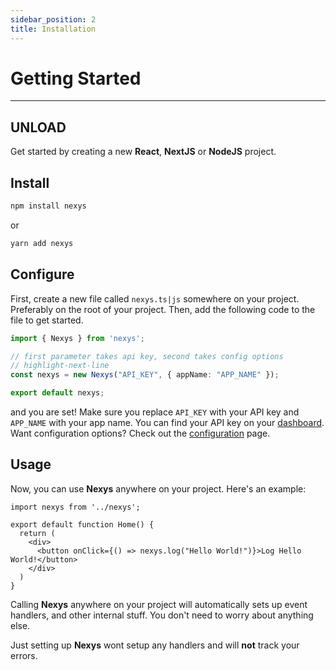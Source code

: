 ```yaml
---
sidebar_position: 2
title: Installation
---
```


# Getting Started

---

## UNLOAD

Get started by creating a new **React**, **NextJS** or **NodeJS** project.

## Install

```bash
npm install nexys
```

or 

```bash
yarn add nexys
```

## Configure

First, create a new file called `nexys.ts|js` somewhere on your project. Preferably on the root of your project. Then, add the following code to the file to get started.

```ts title="nexys.ts"
import { Nexys } from 'nexys';

// first parameter takes api key, second takes config options
// highlight-next-line
const nexys = new Nexys("API_KEY", { appName: "APP_NAME" });

export default nexys;
```

and you are set! Make sure you replace `API_KEY` with your API key and `APP_NAME` with your app name. You can find your API key on your [dashboard](https://dash.nexys.app/).
Want configuration options? Check out the [configuration](/category/configuration) page.

## Usage

Now, you can use **Nexys** anywhere on your project. Here's an example:

```tsx title="pages/index.tsx"
import nexys from '../nexys';

export default function Home() {
  return (
    <div>
      <button onClick={() => nexys.log("Hello World!")}>Log Hello World!</button>
    </div>
  )
}
```

Calling **Nexys** anywhere on your project will automatically sets up event handlers, and other internal stuff. You don't need to worry about anything else.

Just setting up **Nexys** wont setup any handlers and will **not** track your errors.
